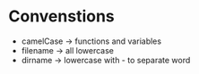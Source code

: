 # Convenstions

- camelCase -> functions and variables
- filename -> all lowercase
- dirname -> lowercase with - to separate word

